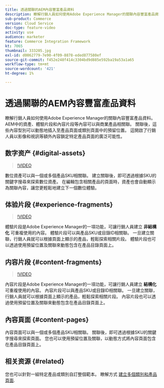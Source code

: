 ```yaml
---
title: 透過關聯的AEM內容豐富產品資料
description: 瞭解行銷人員如何使用Adobe Experience Manager的關聯內容豐富產品資料。 AEM中的資產和體驗片段等內容可以與商業產品相關聯。 關聯後，這些內容型別可以動態地插入至產品頁面或類別頁面中的預留位置。 這開啟了行銷人員以影像和視訊等額外內容鎖定特定產品頁面的廣泛可能性。
sub-product: Commerce
version: Cloud Service
doc-type: feature-video
activity: use
audience: marketer
feature: Commerce Integration Framework
kt: 7065
thumbnail: 333205.jpg
exl-id: d0062779-7e90-4f09-8878-eded877580ef
source-git-commit: f452e248f414c3304bd9d885e592ba19a53a1a65
workflow-type: tm+mt
source-wordcount: '421'
ht-degree: 1%

---
```


# 透過關聯的AEM內容豐富產品資料

瞭解行銷人員如何使用Adobe Experience Manager的關聯內容豐富產品資料。 AEM中的資產、體驗片段和內容片段等內容可以與商業產品相關聯。 關聯後，這些內容型別可以動態地插入至產品頁面或類別頁面中的預留位置。 這開啟了行銷人員以影像和視訊等額外內容鎖定特定產品頁面的廣泛可能性。

## 数字资产 {#digital-assets}

>[!VIDEO](https://video.tv.adobe.com/v/339121/?quality=12&learn=on)

數位資產可以與一個或多個產品SKU相關聯。 建立關聯後，即可透過根據SKU的關鍵字搜尋來探索數位資產。 在編輯包含相關產品的頁面時，資產也會自動顯示為關聯內容，讓您更輕鬆地建立下一個數位體驗。

## 体验片段 {#experience-fragments}

>[!VIDEO](https://video.tv.adobe.com/v/333205/?quality=12&learn=on)

體驗片段是Adobe Experience Manager的一項功能，可讓行銷人員建立 **非結構化** 可重複使用的內容。 體驗片段可以與產品SKU或目錄ID相關聯。 一旦建立關聯，行銷人員就可以根據頁面上顯示的產品，輕鬆探索相關片段。 體驗片段也可以透過使用預留位置及關聯來動態包含在產品目錄頁面上。

## 内容片段 {#content-fragments}

>[!VIDEO](https://video.tv.adobe.com/v/339182/?quality=12&learn=on)

內容片段是Adobe Experience Manager的一項功能，可讓行銷人員建立 **結構化** 可重複使用的內容。 內容片段可以與產品SKU或目錄ID相關聯。 一旦建立關聯，行銷人員就可以根據頁面上顯示的產品，輕鬆探索相關片段。 內容片段也可以透過使用預留位置及關聯來動態包含在產品目錄頁面上。

## 內容頁面 {#content-pages}

內容頁面可以與一個或多個產品SKU相關聯。 關聯後，即可透過根據SKU的關鍵字搜尋來探索頁面。 您也可以使用預留位置及關聯，以動態方式將內容頁面包含在產品目錄頁面上。


## 相关资源 {#related}

您也可以針對一組特定產品或類別自訂整個範本。 瞭解方式 [建立多個類別和產品頁面](./multi-template-usage.md).
